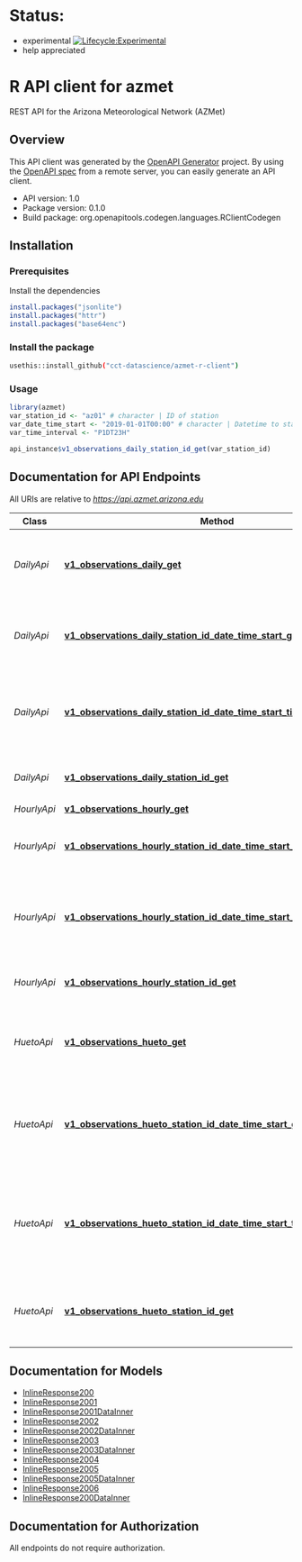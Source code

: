 # Status: 

* experimental [![Lifecycle:Experimental](https://img.shields.io/badge/Lifecycle-Experimental-339999)](https://app.swaggerhub.com/apis/mattjh/AZMetAPI/1.0)
* help appreciated

# R API client for azmet

REST API for the Arizona Meteorological Network (AZMet)

## Overview
This API client was generated by the [OpenAPI Generator](https://openapi-generator.tech) project. By using the [OpenAPI spec](https://openapis.org) from a remote server, you can easily generate an API client.

- API version: 1.0
- Package version: 0.1.0
- Build package: org.openapitools.codegen.languages.RClientCodegen

## Installation

### Prerequisites

Install the dependencies

```R
install.packages("jsonlite")
install.packages("httr")
install.packages("base64enc")
```

### Install the package

```sh
usethis::install_github("cct-datascience/azmet-r-client")
```


### Usage

```R
library(azmet)
var_station_id <- "az01" # character | ID of station
var_date_time_start <- "2019-01-01T00:00" # character | Datetime to start the interval
var_time_interval <- "P1DT23H"

api_instance$v1_observations_daily_station_id_get(var_station_id)
```

## Documentation for API Endpoints

All URIs are relative to *https://api.azmet.arizona.edu*

Class | Method | HTTP request | Description
------------ | ------------- | ------------- | -------------
*DailyApi* | [**v1_observations_daily_get**](docs/DailyApi.md#v1_observations_daily_get) | **GET** /v1/observations/daily | Return daily direct and derived observations for all stations for the latest available day.
*DailyApi* | [**v1_observations_daily_station_id_date_time_start_get**](docs/DailyApi.md#v1_observations_daily_station_id_date_time_start_get) | **GET** /v1/observations/daily/{stationID}/{dateTimeStart} | Return daily direct and derived observations for a specific station and a specific date.
*DailyApi* | [**v1_observations_daily_station_id_date_time_start_time_interval_get**](docs/DailyApi.md#v1_observations_daily_station_id_date_time_start_time_interval_get) | **GET** /v1/observations/daily/{stationID}/{dateTimeStart}/{timeInterval} | Return available daily direct and derived observations for a station over a time interval from a date.
*DailyApi* | [**v1_observations_daily_station_id_get**](docs/DailyApi.md#v1_observations_daily_station_id_get) | **GET** /v1/observations/daily/{stationID} | Return daily direct and derived observations for a specific station.
*HourlyApi* | [**v1_observations_hourly_get**](docs/HourlyApi.md#v1_observations_hourly_get) | **GET** /v1/observations/hourly | 
*HourlyApi* | [**v1_observations_hourly_station_id_date_time_start_get**](docs/HourlyApi.md#v1_observations_hourly_station_id_date_time_start_get) | **GET** /v1/observations/hourly/{stationID}/{dateTimeStart} | Return hourly direct and derived observations for a specific station and date and time.
*HourlyApi* | [**v1_observations_hourly_station_id_date_time_start_time_interval_get**](docs/HourlyApi.md#v1_observations_hourly_station_id_date_time_start_time_interval_get) | **GET** /v1/observations/hourly/{stationID}/{dateTimeStart}/{timeInterval} | Return hourly direct and derived observations for a specific station over a time interval from a date and time.
*HourlyApi* | [**v1_observations_hourly_station_id_get**](docs/HourlyApi.md#v1_observations_hourly_station_id_get) | **GET** /v1/observations/hourly/{stationID} | Return hourly direct and derived observations for a specific station.
*HuetoApi* | [**v1_observations_hueto_get**](docs/HuetoApi.md#v1_observations_hueto_get) | **GET** /v1/observations/hueto | Accumulated heat units and evapotranspiration for all stations from January 1 current year.
*HuetoApi* | [**v1_observations_hueto_station_id_date_time_start_get**](docs/HuetoApi.md#v1_observations_hueto_station_id_date_time_start_get) | **GET** /v1/observations/hueto/{stationID}/{dateTimeStart} | Accumulated heat units and evapotranspiration for one (or all) station(s) from the given start date and time to current date.
*HuetoApi* | [**v1_observations_hueto_station_id_date_time_start_time_interval_get**](docs/HuetoApi.md#v1_observations_hueto_station_id_date_time_start_time_interval_get) | **GET** /v1/observations/hueto/{stationID}/{dateTimeStart}/{timeInterval} | Accumulated heat units and evapotranspiration for one (or all) station(s) from the given start date and time over a given time interval.
*HuetoApi* | [**v1_observations_hueto_station_id_get**](docs/HuetoApi.md#v1_observations_hueto_station_id_get) | **GET** /v1/observations/hueto/{stationID} | Accumulated heat units and evapotranspiration for one station from January 1 current year.


## Documentation for Models

 - [InlineResponse200](docs/InlineResponse200.md)
 - [InlineResponse2001](docs/InlineResponse2001.md)
 - [InlineResponse2001DataInner](docs/InlineResponse2001DataInner.md)
 - [InlineResponse2002](docs/InlineResponse2002.md)
 - [InlineResponse2002DataInner](docs/InlineResponse2002DataInner.md)
 - [InlineResponse2003](docs/InlineResponse2003.md)
 - [InlineResponse2003DataInner](docs/InlineResponse2003DataInner.md)
 - [InlineResponse2004](docs/InlineResponse2004.md)
 - [InlineResponse2005](docs/InlineResponse2005.md)
 - [InlineResponse2005DataInner](docs/InlineResponse2005DataInner.md)
 - [InlineResponse2006](docs/InlineResponse2006.md)
 - [InlineResponse200DataInner](docs/InlineResponse200DataInner.md)


## Documentation for Authorization

 All endpoints do not require authorization.


